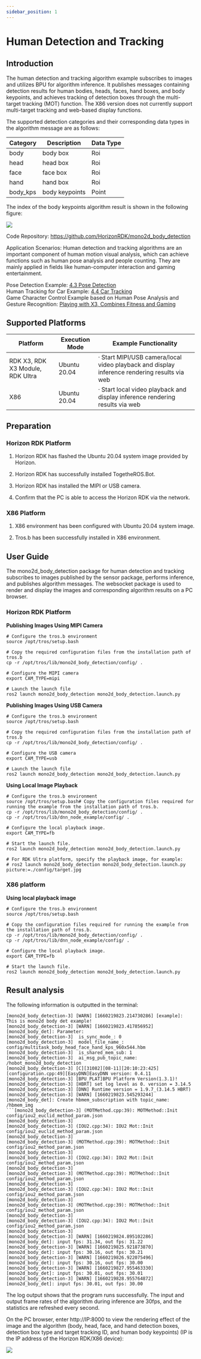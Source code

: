 ```yaml
---
sidebar_position: 1
---
```

# Human Detection and Tracking

## Introduction

The human detection and tracking algorithm example subscribes to images and utilizes BPU for algorithm inference. It publishes messages containing detection results for human bodies, heads, faces, hand boxes, and body keypoints, and achieves tracking of detection boxes through the multi-target tracking (MOT) function. The X86 version does not currently support multi-target tracking and web-based display functions.

The supported detection categories and their corresponding data types in the algorithm message are as follows:

| Category  | Description     | Data Type |
| --------- | --------------- | --------- |
| body      | body box        | Roi       |
| head      | head box        | Roi       |
| face      | face box        | Roi       |
| hand      | hand box        | Roi       |
| body_kps  | body keypoints | Point     |

The index of the body keypoints algorithm result is shown in the following figure:

![](./image/box_adv/kps_index.jpeg)


Code Repository: <https://github.com/HorizonRDK/mono2d_body_detection>

Application Scenarios: Human detection and tracking algorithms are an important component of human motion visual analysis, which can achieve functions such as human pose analysis and people counting. They are mainly applied in fields like human-computer interaction and gaming entertainment.

Pose Detection Example: [4.3 Pose Detection](../../apps/fall_detection)    
Human Tracking for Car Example: [4.4 Car Tracking](../../apps/car_tracking)  
Game Character Control Example based on Human Pose Analysis and Gesture Recognition: [Playing with X3, Combines Fitness and Gaming](https://developer.horizon.cc/forumDetail/112555512834430487)

## Supported Platforms

| Platform                            | Execution Mode | Example Functionality                                     |
| ----------------------------------- | -------------- | -------------------------------------------------------- |
| RDK X3, RDK X3 Module, RDK Ultra    | Ubuntu 20.04   | · Start MIPI/USB camera/local video playback and display inference rendering results via web      |
| X86                                 | Ubuntu 20.04   | · Start local video playback and display inference rendering results via web                |

## Preparation

### Horizon RDK Platform

1. Horizon RDK has flashed the Ubuntu 20.04 system image provided by Horizon.

2. Horizon RDK has successfully installed TogetheROS.Bot.

3. Horizon RDK has installed the MIPI or USB camera.

4. Confirm that the PC is able to access the Horizon RDK via the network.

### X86 Platform

1. X86 environment has been configured with Ubuntu 20.04 system image.

2. Tros.b has been successfully installed in X86 environment.

## User Guide

The mono2d_body_detection package for human detection and tracking subscribes to images published by the sensor package, performs inference, and publishes algorithm messages. The websocket package is used to render and display the images and corresponding algorithm results on a PC browser.

### Horizon RDK Platform

**Publishing Images Using MIPI Camera**

```shell
# Configure the tros.b environment
source /opt/tros/setup.bash

# Copy the required configuration files from the installation path of tros.b
cp -r /opt/tros/lib/mono2d_body_detection/config/ .

# Configure the MIPI camera
export CAM_TYPE=mipi

# Launch the launch file
ros2 launch mono2d_body_detection mono2d_body_detection.launch.py
```

**Publishing Images Using USB Camera**

```shell
# Configure the tros.b environment
source /opt/tros/setup.bash

# Copy the required configuration files from the installation path of tros.b
cp -r /opt/tros/lib/mono2d_body_detection/config/ .

# Configure the USB camera
export CAM_TYPE=usb

# Launch the launch file
ros2 launch mono2d_body_detection mono2d_body_detection.launch.py
```

**Using Local Image Playback**

```shell
# Configure the tros.b environment
source /opt/tros/setup.bash# Copy the configuration files required for running the example from the installation path of tros.b.
cp -r /opt/tros/lib/mono2d_body_detection/config/ .
cp -r /opt/tros/lib/dnn_node_example/config/ .

# Configure the local playback image.
export CAM_TYPE=fb

# Start the launch file.
ros2 launch mono2d_body_detection mono2d_body_detection.launch.py

# For RDK Ultra platform, specify the playback image, for example:
# ros2 launch mono2d_body_detection mono2d_body_detection.launch.py picture:=./config/target.jpg
```

### X86 platform

**Using local playback image**

```shell
# Configure the tros.b environment
source /opt/tros/setup.bash

# Copy the configuration files required for running the example from the installation path of tros.b.
cp -r /opt/tros/lib/mono2d_body_detection/config/ .
cp -r /opt/tros/lib/dnn_node_example/config/ .

# Configure the local playback image.
export CAM_TYPE=fb

# Start the launch file.
ros2 launch mono2d_body_detection mono2d_body_detection.launch.py
```

## Result analysis

The following information is outputted in the terminal:

```shell
[mono2d_body_detection-3] [WARN] [1660219823.214730286] [example]: This is mono2d body det example!
[mono2d_body_detection-3] [WARN] [1660219823.417856952] [mono2d_body_det]: Parameter:
[mono2d_body_detection-3]  is_sync_mode_: 0
[mono2d_body_detection-3]  model_file_name_: config/multitask_body_head_face_hand_kps_960x544.hbm
[mono2d_body_detection-3]  is_shared_mem_sub: 1
[mono2d_body_detection-3]  ai_msg_pub_topic_name: /hobot_mono2d_body_detection
[mono2d_body_detection-3] [C][31082][08-11][20:10:23:425][configuration.cpp:49][EasyDNN]EasyDNN version: 0.4.11
[mono2d_body_detection-3] [BPU_PLAT]BPU Platform Version(1.3.1)!
[mono2d_body_detection-3] [HBRT] set log level as 0. version = 3.14.5
[mono2d_body_detection-3] [DNN] Runtime version = 1.9.7_(3.14.5 HBRT)
[mono2d_body_detection-3] [WARN] [1660219823.545293244] [mono2d_body_det]: Create hbmem_subscription with topic_name: /hbmem_img
```[mono2d_body_detection-3] (MOTMethod.cpp:39): MOTMethod::Init config/iou2_euclid_method_param.json
[mono2d_body_detection-3] 
[mono2d_body_detection-3] (IOU2.cpp:34): IOU2 Mot::Init config/iou2_euclid_method_param.json
[mono2d_body_detection-3] 
[mono2d_body_detection-3] (MOTMethod.cpp:39): MOTMethod::Init config/iou2_method_param.json
[mono2d_body_detection-3] 
[mono2d_body_detection-3] (IOU2.cpp:34): IOU2 Mot::Init config/iou2_method_param.json
[mono2d_body_detection-3] 
[mono2d_body_detection-3] (MOTMethod.cpp:39): MOTMethod::Init config/iou2_method_param.json
[mono2d_body_detection-3] 
[mono2d_body_detection-3] (IOU2.cpp:34): IOU2 Mot::Init config/iou2_method_param.json
[mono2d_body_detection-3] 
[mono2d_body_detection-3] (MOTMethod.cpp:39): MOTMethod::Init config/iou2_method_param.json
[mono2d_body_detection-3] 
[mono2d_body_detection-3] (IOU2.cpp:34): IOU2 Mot::Init config/iou2_method_param.json
[mono2d_body_detection-3] 
[mono2d_body_detection-3] [WARN] [1660219824.895102286] [mono2d_body_det]: input fps: 31.34, out fps: 31.22
[mono2d_body_detection-3] [WARN] [1660219825.921873870] [mono2d_body_det]: input fps: 30.16, out fps: 30.21
[mono2d_body_detection-3] [WARN] [1660219826.922075496] [mono2d_body_det]: input fps: 30.16, out fps: 30.00
[mono2d_body_detection-3] [WARN] [1660219827.955463330] [mono2d_body_det]: input fps: 30.01, out fps: 30.01
[mono2d_body_detection-3] [WARN] [1660219828.955764872] [mono2d_body_det]: input fps: 30.01, out fps: 30.00
```

The log output shows that the program runs successfully. The input and output frame rates of the algorithm during inference are 30fps, and the statistics are refreshed every second.

On the PC browser, enter http://IP:8000 to view the rendering effect of the image and the algorithm (body, head, face, and hand detection boxes, detection box type and target tracking ID, and human body keypoints) (IP is the IP address of the Horizon RDK/X86 device):

![](./image/box_adv/body_render.jpeg)